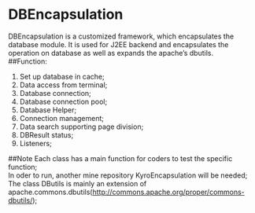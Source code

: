 # DBEncapsulation
DBEncapsulation is a customized framework, which encapsulates the database module. It is used for J2EE backend and encapsulates the operation on database as well as expands the apache’s dbutils. <br>
##Function: 
1. Set up database in cache;<br>
2. Data access from terminal;<br>
3. Database connection;<br>
4. Database connection pool;<br>
5. Database Helper;<br>
6. Connection management;<br>
7. Data search supporting page division;<br>
8. DBResult status;<br>
9. Listeners;<br>

##Note
Each class has a main function for coders to test the specific function;<br>
In oder to run, another mine repository KyroEncapsulation will be needed;<br>
The class DButils is mainly an extension of apache.commons.dbutils(http://commons.apache.org/proper/commons-dbutils/);<br>

